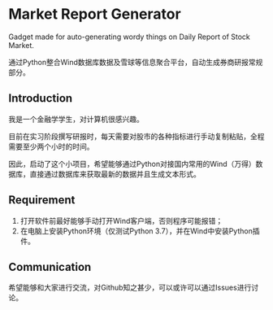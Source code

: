 # Market Report Generator
Gadget made for auto-generating wordy things on Daily Report of Stock Market.

通过Python整合Wind数据库数据及雪球等信息聚合平台，自动生成券商研报常规部分。

## Introduction
我是一个金融学学生，对计算机很感兴趣。

目前在实习阶段撰写研报时，每天需要对股市的各种指标进行手动复制粘贴，全程需要至少两个小时的时间。

因此，启动了这个小项目，希望能够通过Python对接国内常用的Wind（万得）数据库，直接通过数据库来获取最新的数据并且生成文本形式。

## Requirement
1. 打开软件前最好能够手动打开Wind客户端，否则程序可能报错；
2. 在电脑上安装Python环境（仅测试Python 3.7），并在Wind中安装Python插件。

## Communication
希望能够和大家进行交流，对Github知之甚少，可以或许可以通过Issues进行讨论。
